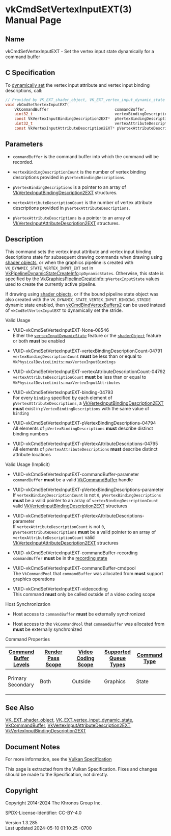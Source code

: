 # vkCmdSetVertexInputEXT(3) Manual Page

## Name

vkCmdSetVertexInputEXT - Set the vertex input state dynamically for a
command buffer



## <a href="#_c_specification" class="anchor"></a>C Specification

To <a
href="https://registry.khronos.org/vulkan/specs/1.3-extensions/html/vkspec.html#pipelines-dynamic-state"
target="_blank" rel="noopener">dynamically set</a> the vertex input
attribute and vertex input binding descriptions, call:

``` c
// Provided by VK_EXT_shader_object, VK_EXT_vertex_input_dynamic_state
void vkCmdSetVertexInputEXT(
    VkCommandBuffer                             commandBuffer,
    uint32_t                                    vertexBindingDescriptionCount,
    const VkVertexInputBindingDescription2EXT*  pVertexBindingDescriptions,
    uint32_t                                    vertexAttributeDescriptionCount,
    const VkVertexInputAttributeDescription2EXT* pVertexAttributeDescriptions);
```

## <a href="#_parameters" class="anchor"></a>Parameters

- `commandBuffer` is the command buffer into which the command will be
  recorded.

- `vertexBindingDescriptionCount` is the number of vertex binding
  descriptions provided in `pVertexBindingDescriptions`.

- `pVertexBindingDescriptions` is a pointer to an array of
  [VkVertexInputBindingDescription2EXT](https://registry.khronos.org/vulkan/specs/1.3-extensions/man/html/VkVertexInputBindingDescription2EXT.html)
  structures.

- `vertexAttributeDescriptionCount` is the number of vertex attribute
  descriptions provided in `pVertexAttributeDescriptions`.

- `pVertexAttributeDescriptions` is a pointer to an array of
  [VkVertexInputAttributeDescription2EXT](https://registry.khronos.org/vulkan/specs/1.3-extensions/man/html/VkVertexInputAttributeDescription2EXT.html)
  structures.

## <a href="#_description" class="anchor"></a>Description

This command sets the vertex input attribute and vertex input binding
descriptions state for subsequent drawing commands when drawing using <a
href="https://registry.khronos.org/vulkan/specs/1.3-extensions/html/vkspec.html#shaders-objects"
target="_blank" rel="noopener">shader objects</a>, or when the graphics
pipeline is created with `VK_DYNAMIC_STATE_VERTEX_INPUT_EXT` set in
[VkPipelineDynamicStateCreateInfo](https://registry.khronos.org/vulkan/specs/1.3-extensions/man/html/VkPipelineDynamicStateCreateInfo.html)::`pDynamicStates`.
Otherwise, this state is specified by the
[VkGraphicsPipelineCreateInfo](https://registry.khronos.org/vulkan/specs/1.3-extensions/man/html/VkGraphicsPipelineCreateInfo.html)::`pVertexInputState`
values used to create the currently active pipeline.

If drawing using <a
href="https://registry.khronos.org/vulkan/specs/1.3-extensions/html/vkspec.html#shaders-objects"
target="_blank" rel="noopener">shader objects</a>, or if the bound
pipeline state object was also created with the
`VK_DYNAMIC_STATE_VERTEX_INPUT_BINDING_STRIDE` dynamic state enabled,
then [vkCmdBindVertexBuffers2](https://registry.khronos.org/vulkan/specs/1.3-extensions/man/html/vkCmdBindVertexBuffers2.html) can be used
instead of `vkCmdSetVertexInputEXT` to dynamically set the stride.

Valid Usage

- <a href="#VUID-vkCmdSetVertexInputEXT-None-08546"
  id="VUID-vkCmdSetVertexInputEXT-None-08546"></a>
  VUID-vkCmdSetVertexInputEXT-None-08546  
  Either the <a
  href="https://registry.khronos.org/vulkan/specs/1.3-extensions/html/vkspec.html#features-vertexInputDynamicState"
  target="_blank" rel="noopener"><code>vertexInputDynamicState</code></a>
  feature or the <a
  href="https://registry.khronos.org/vulkan/specs/1.3-extensions/html/vkspec.html#features-shaderObject"
  target="_blank" rel="noopener"><code>shaderObject</code></a> feature
  or both **must** be enabled

- <a
  href="#VUID-vkCmdSetVertexInputEXT-vertexBindingDescriptionCount-04791"
  id="VUID-vkCmdSetVertexInputEXT-vertexBindingDescriptionCount-04791"></a>
  VUID-vkCmdSetVertexInputEXT-vertexBindingDescriptionCount-04791  
  `vertexBindingDescriptionCount` **must** be less than or equal to
  `VkPhysicalDeviceLimits`::`maxVertexInputBindings`

- <a
  href="#VUID-vkCmdSetVertexInputEXT-vertexAttributeDescriptionCount-04792"
  id="VUID-vkCmdSetVertexInputEXT-vertexAttributeDescriptionCount-04792"></a>
  VUID-vkCmdSetVertexInputEXT-vertexAttributeDescriptionCount-04792  
  `vertexAttributeDescriptionCount` **must** be less than or equal to
  `VkPhysicalDeviceLimits`::`maxVertexInputAttributes`

- <a href="#VUID-vkCmdSetVertexInputEXT-binding-04793"
  id="VUID-vkCmdSetVertexInputEXT-binding-04793"></a>
  VUID-vkCmdSetVertexInputEXT-binding-04793  
  For every `binding` specified by each element of
  `pVertexAttributeDescriptions`, a
  [VkVertexInputBindingDescription2EXT](https://registry.khronos.org/vulkan/specs/1.3-extensions/man/html/VkVertexInputBindingDescription2EXT.html)
  **must** exist in `pVertexBindingDescriptions` with the same value of
  `binding`

- <a href="#VUID-vkCmdSetVertexInputEXT-pVertexBindingDescriptions-04794"
  id="VUID-vkCmdSetVertexInputEXT-pVertexBindingDescriptions-04794"></a>
  VUID-vkCmdSetVertexInputEXT-pVertexBindingDescriptions-04794  
  All elements of `pVertexBindingDescriptions` **must** describe
  distinct binding numbers

- <a
  href="#VUID-vkCmdSetVertexInputEXT-pVertexAttributeDescriptions-04795"
  id="VUID-vkCmdSetVertexInputEXT-pVertexAttributeDescriptions-04795"></a>
  VUID-vkCmdSetVertexInputEXT-pVertexAttributeDescriptions-04795  
  All elements of `pVertexAttributeDescriptions` **must** describe
  distinct attribute locations

Valid Usage (Implicit)

- <a href="#VUID-vkCmdSetVertexInputEXT-commandBuffer-parameter"
  id="VUID-vkCmdSetVertexInputEXT-commandBuffer-parameter"></a>
  VUID-vkCmdSetVertexInputEXT-commandBuffer-parameter  
  `commandBuffer` **must** be a valid
  [VkCommandBuffer](https://registry.khronos.org/vulkan/specs/1.3-extensions/man/html/VkCommandBuffer.html) handle

- <a
  href="#VUID-vkCmdSetVertexInputEXT-pVertexBindingDescriptions-parameter"
  id="VUID-vkCmdSetVertexInputEXT-pVertexBindingDescriptions-parameter"></a>
  VUID-vkCmdSetVertexInputEXT-pVertexBindingDescriptions-parameter  
  If `vertexBindingDescriptionCount` is not `0`,
  `pVertexBindingDescriptions` **must** be a valid pointer to an array
  of `vertexBindingDescriptionCount` valid
  [VkVertexInputBindingDescription2EXT](https://registry.khronos.org/vulkan/specs/1.3-extensions/man/html/VkVertexInputBindingDescription2EXT.html)
  structures

- <a
  href="#VUID-vkCmdSetVertexInputEXT-pVertexAttributeDescriptions-parameter"
  id="VUID-vkCmdSetVertexInputEXT-pVertexAttributeDescriptions-parameter"></a>
  VUID-vkCmdSetVertexInputEXT-pVertexAttributeDescriptions-parameter  
  If `vertexAttributeDescriptionCount` is not `0`,
  `pVertexAttributeDescriptions` **must** be a valid pointer to an array
  of `vertexAttributeDescriptionCount` valid
  [VkVertexInputAttributeDescription2EXT](https://registry.khronos.org/vulkan/specs/1.3-extensions/man/html/VkVertexInputAttributeDescription2EXT.html)
  structures

- <a href="#VUID-vkCmdSetVertexInputEXT-commandBuffer-recording"
  id="VUID-vkCmdSetVertexInputEXT-commandBuffer-recording"></a>
  VUID-vkCmdSetVertexInputEXT-commandBuffer-recording  
  `commandBuffer` **must** be in the [recording
  state](#commandbuffers-lifecycle)

- <a href="#VUID-vkCmdSetVertexInputEXT-commandBuffer-cmdpool"
  id="VUID-vkCmdSetVertexInputEXT-commandBuffer-cmdpool"></a>
  VUID-vkCmdSetVertexInputEXT-commandBuffer-cmdpool  
  The `VkCommandPool` that `commandBuffer` was allocated from **must**
  support graphics operations

- <a href="#VUID-vkCmdSetVertexInputEXT-videocoding"
  id="VUID-vkCmdSetVertexInputEXT-videocoding"></a>
  VUID-vkCmdSetVertexInputEXT-videocoding  
  This command **must** only be called outside of a video coding scope

Host Synchronization

- Host access to `commandBuffer` **must** be externally synchronized

- Host access to the `VkCommandPool` that `commandBuffer` was allocated
  from **must** be externally synchronized

Command Properties

<table class="tableblock frame-all grid-all stretch">
<colgroup>
<col style="width: 20%" />
<col style="width: 20%" />
<col style="width: 20%" />
<col style="width: 20%" />
<col style="width: 20%" />
</colgroup>
<thead>
<tr class="header">
<th class="tableblock halign-left valign-top"><a
href="#VkCommandBufferLevel">Command Buffer Levels</a></th>
<th class="tableblock halign-left valign-top"><a
href="#vkCmdBeginRenderPass">Render Pass Scope</a></th>
<th class="tableblock halign-left valign-top"><a
href="#vkCmdBeginVideoCodingKHR">Video Coding Scope</a></th>
<th class="tableblock halign-left valign-top"><a
href="#VkQueueFlagBits">Supported Queue Types</a></th>
<th class="tableblock halign-left valign-top"><a
href="#fundamentals-queueoperation-command-types">Command Type</a></th>
</tr>
</thead>
<tbody>
<tr class="odd">
<td class="tableblock halign-left valign-top"><p>Primary<br />
Secondary</p></td>
<td class="tableblock halign-left valign-top"><p>Both</p></td>
<td class="tableblock halign-left valign-top"><p>Outside</p></td>
<td class="tableblock halign-left valign-top"><p>Graphics</p></td>
<td class="tableblock halign-left valign-top"><p>State</p></td>
</tr>
</tbody>
</table>

## <a href="#_see_also" class="anchor"></a>See Also

[VK_EXT_shader_object](https://registry.khronos.org/vulkan/specs/1.3-extensions/man/html/VK_EXT_shader_object.html),
[VK_EXT_vertex_input_dynamic_state](https://registry.khronos.org/vulkan/specs/1.3-extensions/man/html/VK_EXT_vertex_input_dynamic_state.html),
[VkCommandBuffer](https://registry.khronos.org/vulkan/specs/1.3-extensions/man/html/VkCommandBuffer.html),
[VkVertexInputAttributeDescription2EXT](https://registry.khronos.org/vulkan/specs/1.3-extensions/man/html/VkVertexInputAttributeDescription2EXT.html),
[VkVertexInputBindingDescription2EXT](https://registry.khronos.org/vulkan/specs/1.3-extensions/man/html/VkVertexInputBindingDescription2EXT.html)

## <a href="#_document_notes" class="anchor"></a>Document Notes

For more information, see the <a
href="https://registry.khronos.org/vulkan/specs/1.3-extensions/html/vkspec.html#vkCmdSetVertexInputEXT"
target="_blank" rel="noopener">Vulkan Specification</a>

This page is extracted from the Vulkan Specification. Fixes and changes
should be made to the Specification, not directly.

## <a href="#_copyright" class="anchor"></a>Copyright

Copyright 2014-2024 The Khronos Group Inc.

SPDX-License-Identifier: CC-BY-4.0

Version 1.3.285  
Last updated 2024-05-10 01:10:25 -0700
